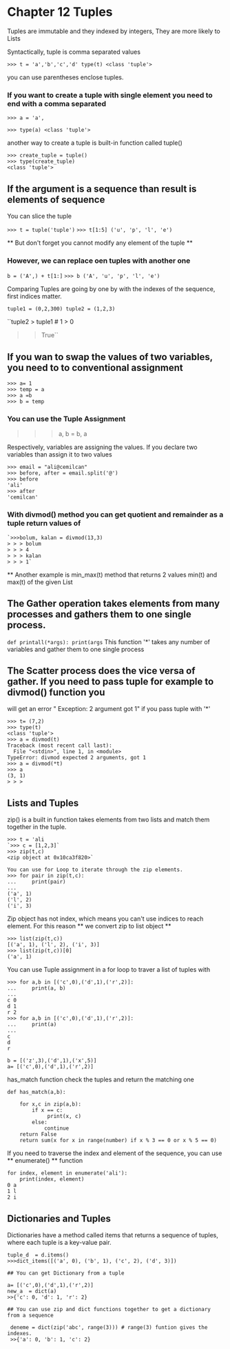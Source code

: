 # Chapter 12 TuplesTuples are immutable and they indexed by integers, They are more likelyto ListsSyntactically, tuple is comma separated values`>>> t = 'a','b','c','d' type(t) <class 'tuple'> `you can use parentheses enclose tuples.### If you want to create a tuple with single element you need to end with a comma separated```>>> a = 'a',>>> type(a) <class 'tuple'> ```another way to create a tuple is built-in function called tuple()```>>> create_tuple = tuple()>>> type(create_tuple)<class 'tuple'>```If the argument is a sequence than result is elements of sequence-----------------------------------------------------------------You can slice the tuple`>>> t = tuple('tuple')``>>> t[1:5]('u', 'p', 'l', 'e')`** But don't forget you cannot modify any element of the tuple **### However, we can replace oen tuples with another one `b = ('A',) + t[1:]``>>> b('A', 'u', 'p', 'l', 'e')`Comparing Tuples are going by one by with the indexes of the sequence, first indices matter.`tuple1 = (0,2,300)tuple2 = (1,2,3)```tuple2 > tuple1 # 1 > 0>> True``## If you wan to swap the values of two variables, you need to to **conventional assignment**```>>> a= 1>>> temp = a>>> a =b>>> b = temp```### You can use the Tuple Assignment>>> a, b = b, aRespectively, variables are assigning the values. If you declare two variables than assign it to two values```>>> email = "ali@cemilcan">>> before, after = email.split('@')>>> before'ali'>>> after'cemilcan'```### With divmod() method you can get quotient and remainder as a tuple return values of````>>>bolum, kalan = divmod(13,3)> > > bolum> > > 4> > > kalan> > > 1````** Another example is min_max(t) method that returns 2 values min(t) and max(t) of the given List## The Gather operation takes elements from many processes and gathers them to one single process.`def printall(*args):    print(args`This function '*' takes any number of variables and gather them to one single process## The Scatter process does the vice versa of gather. If you need to pass tuple for example to divmod() function youwill get an error " Exception: 2 argument got 1" if you pass tuple  with  '*'```>>> t= (7,2)>>> type(t)<class 'tuple'>>>> a = divmod(t)Traceback (most recent call last):  File "<stdin>", line 1, in <module>TypeError: divmod expected 2 arguments, got 1>>> a = divmod(*t)>>> a(3, 1)> > >```## Lists and Tuples zip() is a built in function takes elements from two lists and match them together in the tuple.```>>> t = 'ali`>>> c = [1,2,3]`>>> zip(t,c)<zip object at 0x10ca3f820>`You can use for Loop to iterate through the zip elements.>>> for pair in zip(t,c):...     print(pair)...('a', 1)('l', 2)('i', 3)```Zip object has not index, which means you can't use indices to reach element.For this reason ** we convert zip to list object **```>>> list(zip(t,c))[('a', 1), ('l', 2), ('i', 3)]>>> list(zip(t,c))[0]('a', 1)```You can use Tuple assignment in a for loop to traver a list of tuples with```>>> for a,b in [('c',0),('d',1),('r',2)]:...     print(a, b)... c 0d 1r 2>>> for a,b in [('c',0),('d',1),('r',2)]:...     print(a)... cdrb = [('z',3),('d',1),('x',5)]a= [('c',0),('d',1),('r',2)]```has_match function check the tuples and return the matching one```def has_match(a,b):    for x,c in zip(a,b):        if x == c:             print(x, c)        else:            continue    return False    return sum(x for x in range(number) if x % 3 == 0 or x % 5 == 0)```If you need to traverse the index and element of the sequence, you can use ** enumerate() ** function```for index, element in enumerate('ali'):    print(index, element)0 a1 l2 i```## Dictionaries and TuplesDictionaries have a method called items that returns a sequence of tuples, where each tuple is a key-value pair.```tuple_d  = d.items()>>>dict_items([('a', 0), ('b', 1), ('c', 2), ('d', 3)])## You can get Dictionary from a tuplea= [('c',0),('d',1),('r',2)]new_a  = dict(a)>>{'c': 0, 'd': 1, 'r': 2}## You can use zip and dict functions together to get a dictionary from a sequence deneme = dict(zip('abc', range(3))) # range(3) funtion gives the indexes. >>{'a': 0, 'b': 1, 'c': 2}